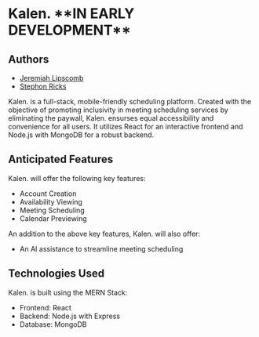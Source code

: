 # Kalen. \*\*IN EARLY DEVELOPMENT**

## Authors

- [Jeremiah Lipscomb](https://github.com/jlipscomb071)
- [Stephon Ricks](https://github.com/xFallingDuskx)

Kalen. is a full-stack, mobile-friendly scheduling platform. Created with the objective of promoting inclusivity in meeting scheduling services by eliminating the paywall, Kalen. ensurses equal accessibility and convenience for all users. It utilizes React for an interactive frontend and Node.js with MongoDB for a robust backend.

## Anticipated Features 

Kalen. will offer the following key features:

- Account Creation
- Availability Viewing
- Meeting Scheduling
- Calendar Previewing

An addition to the above key features, Kalen. will also offer:
- An AI assistance to streamline meeting scheduling

## Technologies Used

Kalen. is built using the MERN Stack:

- Frontend: React
- Backend: Node.js with Express
- Database: MongoDB
